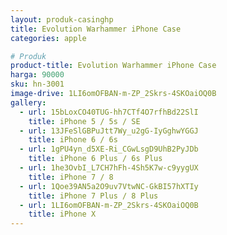 ```yaml
---
layout: produk-casinghp
title: Evolution Warhammer iPhone Case
categories: apple

# Produk
product-title: Evolution Warhammer iPhone Case
harga: 90000
sku: hn-3001
image-drive: 1LI6omOFBAN-m-ZP_2Skrs-4SKOaiOQ0B
gallery:
  - url: 15bLoxCO40TUG-hh7CTf4O7rfhBd22SlI
    title: iPhone 5 / 5s / SE
  - url: 13JFeSlGBPuJtt7Wy_u2gG-IyGghwYGGJ
    title: iPhone 6 / 6s
  - url: 1gPU4yn_d5XE-Ri_CGwLsgD9UhB2PyJDb
    title: iPhone 6 Plus / 6s Plus
  - url: 1he3OvbI_L7CH7hFh-4Sh5K7w-c9yygUX
    title: iPhone 7 / 8
  - url: 1Qoe39AN5a2O9uv7VtwNC-GkBI57hXTIy
    title: iPhone 7 Plus / 8 Plus
  - url: 1LI6omOFBAN-m-ZP_2Skrs-4SKOaiOQ0B
    title: iPhone X
---
```

